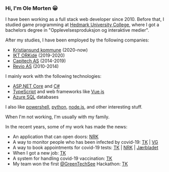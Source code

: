 ### Hi, I'm Ole Morten 😀

I have been working as a full stack web developer since 2010. Before that, I studied game programming at [Hedmark University College](https://en.wikipedia.org/wiki/Hedmark_University_College), where I got a bachelors degree in "Opplevelsesproduksjon og interaktive medier".

After my studies, I have been employed by the following companies:
* [Kristiansund kommune](https://www.kristiansund.kommune.no/) (2020-now)
* [IKT ORKidé](https://www.iktorkide.no/) (2019-2020)
* [Capitech AS](https://www.simployer.no/) (2014-2019)
* [Revio AS](https://www.qondor.com/) (2010-2014)

I mainly work with the following technologies:
* [ASP.NET Core](https://github.com/dotnet/aspnetcore) and [C#](https://en.wikipedia.org/wiki/C_Sharp_(programming_language))
* [TypeScript](https://www.typescriptlang.org/) and web frameworks like [Vue.js](https://vuejs.org/)
* [Azure SQL](https://azure.microsoft.com/services/sql-database/) databases

I also like [powershell](https://github.com/PowerShell/PowerShell), [python](https://www.python.org/), [node.js](https://nodejs.org/), and other interesting stuff.

When I'm not working, I'm usually with my family.

In the recent years, some of my work has made the news:
* An application that can open doors: [NRK](https://tv.nrk.no/serie/distriktsnyheter-moere-og-romsdal/201912/DKMR99120219/avspiller#t=2m50s)
* A way to monitor people who has been infected by covid-19: [TK](https://www.tk.no/kristiansund-forst-i-norge-med-digitalt-koronaverktoy-vil-bidra-til-a-berge-liv/s/5-51-789597) | [VG](https://www.vg.no/nyheter/innenriks/i/P9xWzp/hjemmeovervaaker-coronasmittede)
* A way to book appointments for covid-19 tests: [TK](https://www.tk.no/over-220-000-personer-bruker-losningen-som-er-utviklet-i-kristiansund-na-blir-ogsa-sunndal-med/s/5-51-864176) | [NRK](https://tv.nrk.no/serie/distriktsnyheter-moere-og-romsdal/202008/DKMR98082020/avspiller#t=2m30s) | [Jærbladet](https://www.jbl.no/no-kan-du-bestilla-koronatest-pa-nettet/s/5-103-511806)
* When I got a new job: [TK](https://www.tk.no/ole-morten-32-er-nyansatt-senior-systemutvikler-i-kommunen-det-a-kunne-bidra-til-a-gjore-en-forskjell-foles-bra/s/5-51-888026)
* A system for handling covid-19 vaccination: [TK](https://www.tk.no/na-har-de-losningen-klar-et-skikkelig-lagarbeid/s/5-51-951704)
* My team won the first [@GreenTechSee](https://github.com/GreenTechSee) Hackathon: [TK](https://www.tk.no/de-vant-regionens-forste-hackathon-jeg-har-fortsatt-hundre-i-puls/s/5-51-1501078)
